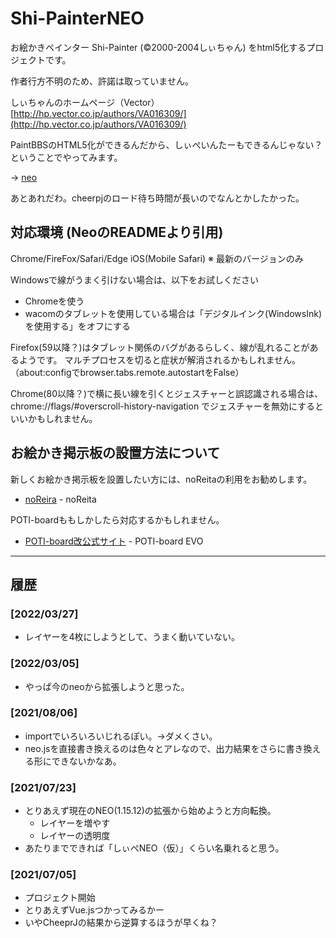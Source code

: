 # Shi-PainterNEO

お絵かきペインター Shi-Painter (©2000-2004しぃちゃん) をhtml5化するプロジェクトです。

作者行方不明のため、許諾は取っていません。

しぃちゃんのホームページ（Vector）
[http://hp.vector.co.jp/authors/VA016309/](http://hp.vector.co.jp/authors/VA016309/)

PaintBBSのHTML5化ができるんだから、しぃぺいんたーもできるんじゃない？ということでやってみます。

-> [neo](https://github.com/funige/neo/)

あとあれだわ。cheerpjのロード待ち時間が長いのでなんとかしたかった。

## 対応環境 (NeoのREADMEより引用)

Chrome/FireFox/Safari/Edge iOS(Mobile Safari) ※ 最新のバージョンのみ

Windowsで線がうまく引けない場合は、以下をお試しください

- Chromeを使う
- wacomのタブレットを使用している場合は「デジタルインク(WindowsInk)を使用する」をオフにする

Firefox(59以降？)はタブレット関係のバグがあるらしく、線が乱れることがあるようです。
マルチプロセスを切ると症状が解消されるかもしれません。（about:configでbrowser.tabs.remote.autostartをFalse）

Chrome(80以降？)で横に長い線を引くとジェスチャーと誤認識される場合は、chrome://flags/#overscroll-history-navigation でジェスチャーを無効にするといいかもしれません。

## お絵かき掲示板の設置方法について

新しくお絵かき掲示板を設置したい方には、noReitaの利用をお勧めします。

- [noReira](https://oekakibbs.moe/) - noReita

POTI-boardももしかしたら対応するかもしれません。

- [POTI-board改公式サイト](https://pbbs.sakura.ne.jp/poti/) - POTI-board EVO

---

## 履歴

### [2022/03/27]

- レイヤーを4枚にしようとして、うまく動いていない。

### [2022/03/05]

- やっぱ今のneoから拡張しようと思った。

### [2021/08/06]

- importでいろいろいじれるぽい。→ダメくさい。
- neo.jsを直接書き換えるのは色々とアレなので、出力結果をさらに書き換える形にできないかなあ。

### [2021/07/23]

- とりあえず現在のNEO(1.15.12)の拡張から始めようと方向転換。
  - レイヤーを増やす
  - レイヤーの透明度
- あたりまでできれば「しぃぺNEO（仮）」くらい名乗れると思う。

### [2021/07/05]

- プロジェクト開始
- とりあえずVue.jsつかってみるかー
- いやCheeprJの結果から逆算するほうが早くね？
